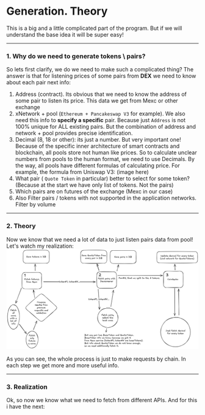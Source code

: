 # Generation. Theory 
This is a big and a little complicated part of the program. But if we will understand the base idea it will be super easy!

---

### 1. Why do we need to generate tokens \ pairs?
So lets first clarify, we do we need to make such a complicated thing?
The answer is that for listening prices of some pairs from **DEX** we need to know about each pair next info:
1. Address (contract). Its obvious that we need to know the address of some pair to listen its price. This data we get from Mexc or other exchange
2.  xNetwork + pool (`Ethereum + Pancakeswap V3` for example). We also need this info to **specify a specific** pair. Because just `Address` is not 100% unique for ALL existing pairs. But the combination of address and network + pool provides precise identification.
3. Decimal (8, 18 or other): its just a number. But very important one! Because of the specific inner architecture of smart contracts and blockchain, all pools store not human like prices. So to calculate unclear numbers from pools to the human format, we need to use Decimals.
   By the way, all pools have different formulas of calculating price. 
   For example, the formula from Uniswap V3:
   (image here)
4. What pair ( `Quote Token` in particular)  better to select for some token? (Because at the start we have only list of tokens. Not the pairs)
5. Which pairs are on futures of the exchange (Mexc in our case)
6. Also Filter pairs / tokens with not supported in the application networks. Filter by volume

---

### 2. Theory
Now we know that we need a lot of data to just listen pairs data from pool!
Let's watch my realization:
![Theory](https://raw.githubusercontent.com/Lazy-Parser/Collector/refs/heads/core-achitecture/docs/img/Generator.png)

As you can see, the whole process is just to make requests by chain. In each step we get more and more useful info.

---
### 3. Realization
Ok, so now we know what we need to fetch from different APIs. 
And for this i have the next:
